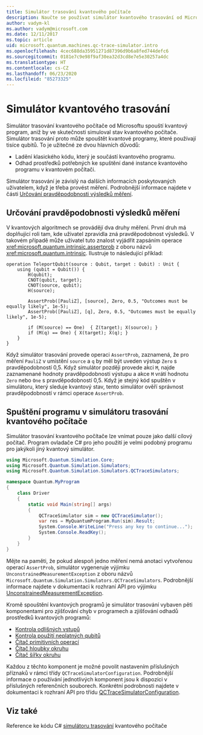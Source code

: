 ```yaml
---
title: Simulátor trasování kvantového počítače
description: Naučte se používat simulátor kvantového trasování od Microsoftu k ladění klasického kódu a odhadu požadavků na prostředky v kvantovém programu.
author: vadym-kl
ms.author: vadym@microsoft.com
ms.date: 12/11/2017
ms.topic: article
uid: microsoft.quantum.machines.qc-trace-simulator.intro
ms.openlocfilehash: 4cec688da35951271d87396d9b6a8fed744defc6
ms.sourcegitcommit: 0181e7c9e98f9af30ea32d3cd8e7e5e30257a4dc
ms.translationtype: HT
ms.contentlocale: cs-CZ
ms.lasthandoff: 06/23/2020
ms.locfileid: "85273325"
---
```

# <a name="quantum-trace-simulator"></a>Simulátor kvantového trasování

Simulátor trasování kvantového počítače od Microsoftu spouští kvantový program, aniž by ve skutečnosti simuloval stav kvantového počítače.  Simulátor trasování proto může spouštět kvantové programy, které používají tisíce qubitů.  To je užitečné ze dvou hlavních důvodů: 

* Ladění klasického kódu, který je součástí kvantového programu. 
* Odhad prostředků potřebných ke spuštění dané instance kvantového programu v kvantovém počítači.

Simulátor trasování je závislý na dalších informacích poskytovaných uživatelem, když je třeba provést měření. Podrobnější informace najdete v části [Určování pravděpodobnosti výsledků měření](#providing-the-probability-of-measurement-outcomes). 

## <a name="providing-the-probability-of-measurement-outcomes"></a>Určování pravděpodobnosti výsledků měření

V kvantových algoritmech se provádějí dva druhy měření. První druh má doplňující roli tam, kde uživatel zpravidla zná pravděpodobnost výsledků. V takovém případě může uživatel tuto znalost vyjádřit zapsáním operace <xref:microsoft.quantum.intrinsic.assertprob> z oboru názvů <xref:microsoft.quantum.intrinsic>. Ilustruje to následující příklad:

```qsharp
operation TeleportQubit(source : Qubit, target : Qubit) : Unit {
    using (qubit = Qubit()) {
        H(qubit);
        CNOT(qubit, target);
        CNOT(source, qubit);
        H(source);

        AssertProb([PauliZ], [source], Zero, 0.5, "Outcomes must be equally likely", 1e-5);
        AssertProb([PauliZ], [q], Zero, 0.5, "Outcomes must be equally likely", 1e-5);

        if (M(source) == One)  { Z(target); X(source); }
        if (M(q) == One) { X(target); X(q); }
    }
}
```

Když simulátor trasování provede operaci `AssertProb`, zaznamená, že pro měření `PauliZ` v umístění `source` a `q` by měl být uveden výstup `Zero` s pravděpodobností 0,5. Když simulátor později provede akci `M`, najde zaznamenané hodnoty pravděpodobnosti výstupu a akce `M` vrátí hodnotu `Zero` nebo `One` s pravděpodobností 0,5. Když je stejný kód spuštěn v simulátoru, který sleduje kvantový stav, tento simulátor ověří správnost pravděpodobností v rámci operace `AssertProb`.

## <a name="running-your-program-with-the-quantum-computer-trace-simulator"></a>Spuštění programu v simulátoru trasování kvantového počítače 

Simulátor trasování kvantového počítače lze vnímat pouze jako další cílový počítač. Program ovladače C# pro jeho použití je velmi podobný programu pro jakýkoli jiný kvantový simulátor. 

```csharp
using Microsoft.Quantum.Simulation.Core;
using Microsoft.Quantum.Simulation.Simulators;
using Microsoft.Quantum.Simulation.Simulators.QCTraceSimulators;

namespace Quantum.MyProgram
{
    class Driver
    {
        static void Main(string[] args)
        {
            QCTraceSimulator sim = new QCTraceSimulator();
            var res = MyQuantumProgram.Run(sim).Result;
            System.Console.WriteLine("Press any key to continue...");
            System.Console.ReadKey();
        }
    }
}
```

Mějte na paměti, že pokud alespoň jedno měření nemá anotaci vytvořenou operací `AssertProb`, simulátor vygeneruje výjimku `UnconstrainedMeasurementException` z oboru názvů `Microsoft.Quantum.Simulation.Simulators.QCTraceSimulators`. Podrobnější informace najdete v dokumentaci k rozhraní API pro výjimku [UnconstrainedMeasurementException](xref:Microsoft.Quantum.Simulation.Simulators.QCTraceSimulators.UnconstrainedMeasurementException).

Kromě spouštění kvantových programů je simulátor trasování vybaven pěti komponentami pro zjišťování chyb v programech a zjišťování odhadů prostředků kvantových programů: 

* [Kontrola odlišných vstupů](xref:microsoft.quantum.machines.qc-trace-simulator.distinct-inputs)
* [Kontrola použití neplatných qubitů](xref:microsoft.quantum.machines.qc-trace-simulator.invalidated-qubits)
* [Čítač primitivních operací](xref:microsoft.quantum.machines.qc-trace-simulator.primitive-counter)
* [Čítač hloubky okruhu](xref:microsoft.quantum.machines.qc-trace-simulator.depth-counter)
* [Čítač šířky okruhu](xref:microsoft.quantum.machines.qc-trace-simulator.width-counter)

Každou z těchto komponent je možné povolit nastavením příslušných příznaků v rámci třídy `QCTraceSimulatorConfiguration`. Podrobnější informace o používání jednotlivých komponent jsou k dispozici v příslušných referenčních souborech. Konkrétní podrobnosti najdete v dokumentaci k rozhraní API pro třídu [QCTraceSimulatorConfiguration](https://docs.microsoft.com/dotnet/api/Microsoft.Quantum.Simulation.Simulators.QCTraceSimulators.QCTraceSimulatorConfiguration).

## <a name="see-also"></a>Viz také
Reference ke kódu C# [simulátoru trasování](xref:Microsoft.Quantum.Simulation.Simulators.QCTraceSimulators.QCTraceSimulator) kvantového počítače 

